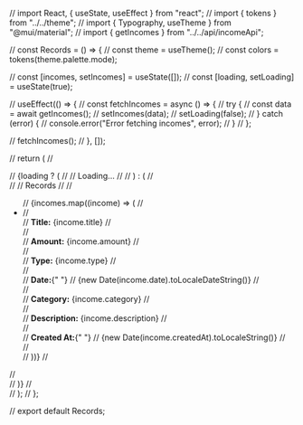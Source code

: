 // import React, { useState, useEffect } from "react";
// import { tokens } from "../../theme";
// import { Typography, useTheme } from "@mui/material";
// import { getIncomes } from "../../api/incomeApi";

// const Records = () => {
// const theme = useTheme();
// const colors = tokens(theme.palette.mode);

// const [incomes, setIncomes] = useState([]);
// const [loading, setLoading] = useState(true);

// useEffect(() => {
// const fetchIncomes = async () => {
// try {
// const data = await getIncomes();
// setIncomes(data);
// setLoading(false);
// } catch (error) {
// console.error("Error fetching incomes", error);
// }
// };

// fetchIncomes();
// }, []);

// return (
// <div>
// {loading ? (
// <Typography color={colors.greenAccent[500]} variant="h1">
// Loading...
// </Typography>
// ) : (
// <div>
// <Typography color={colors.greenAccent[500]} variant="h1">
// Records
// </Typography>
// <ul>
// {incomes.map((income) => (
// <li key={income._id}>
// <div>
// <strong>Title:</strong> {income.title}
// </div>
// <div>
// <strong>Amount:</strong> {income.amount}
// </div>
// <div>
// <strong>Type:</strong> {income.type}
// </div>
// <div>
// <strong>Date:</strong>{" "}
// {new Date(income.date).toLocaleDateString()}
// </div>
// <div>
// <strong>Category:</strong> {income.category}
// </div>
// <div>
// <strong>Description:</strong> {income.description}
// </div>
// <div>
// <strong>Created At:</strong>{" "}
// {new Date(income.createdAt).toLocaleString()}
// </div>
// </li>
// ))}
// </ul>
// </div>
// )}
// </div>
// );
// };

// export default Records;

